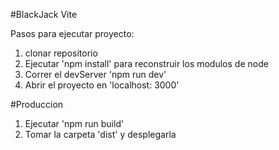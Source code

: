 #BlackJack Vite

Pasos para ejecutar proyecto:

1. clonar repositorio
2. Ejecutar 'npm install' para reconstruir los modulos de node
3. Correr el devServer 'npm run dev'
4. Abrir el proyecto en 'localhost: 3000'

#Produccion

1. Ejecutar 'npm run build'
2. Tomar la carpeta 'dist' y desplegarla
